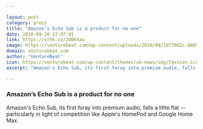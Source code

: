 ```yaml
---

layout: post
category: press
title: "Amazon’s Echo Sub is a product for no one"
date: 2018-09-20 22:07:01
link: https://vrhk.co/2O0KXau
image: https://venturebeat.com/wp-content/uploads/2018/09/1d770d2c-8869-4e88-8f46-2bd87da6829d.png?fit=1156%2C622&strip=all
domain: venturebeat.com
author: "VentureBeat"
icon: https://venturebeat.com/wp-content/themes/vb-news/img/favicon.ico
excerpt: "Amazon's Echo Sub, its first foray into premium audio, falls a litlte flat -- particularly in light of competition like Apple's HomePod and Google Home Max."

---
```


### Amazon’s Echo Sub is a product for no one

Amazon's Echo Sub, its first foray into premium audio, falls a litlte flat -- particularly in light of competition like Apple's HomePod and Google Home Max.
